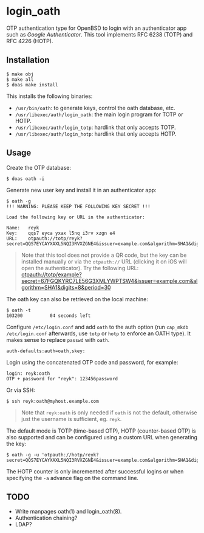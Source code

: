 login_oath
==========

OTP authentication type for OpenBSD to login with an authenticator app
such as _Google Authenticator_.  This tool implements RFC 6238 (TOTP)
and RFC 4226 (HOTP).

Installation
------------

	$ make obj
	$ make all
	$ doas make install

This installs the following binaries:

* `/usr/bin/oath`: to generate keys, control the oath database, etc.
* `/usr/libexec/auth/login_oath`: the main login program for TOTP or HOTP.
* `/usr/libexec/auth/login_totp`: hardlink that only accepts TOTP.
* `/usr/libexec/auth/login_hotp`: hardlink that only accepts HOTP.

Usage
-----

Create the OTP database:

	$ doas oath -i

Generate new user key and install it in an authenticator app:

	$ oath -g
	!!! WARNING: PLEASE KEEP THE FOLLOWING KEY SECRET !!!
	
	Load the following key or URL in the authenticator:
	
	Name:   reyk
	Key:    qqs7 eyca yxax l5nq i3rv xzgn e4
	URL:    otpauth://totp/reyk?secret=QQS7EYCAYXAXL5NQI3RVXZGNE4&issuer=example.com&algorithm=SHA1&digits=6&period=30

> Note that this tool does not provide a QR code, but the key can be
> installed manually or via the `otpauth://` URL (clicking it on iOS will
> open the authenticator).  Try the following URL:
> [otpauth://totp/example?secret=67FGQKYRC7LE56G3XMLYWPTSW4&issuer=example.com&algorithm=SHA1&digits=8&period=30](otpauth://totp/example?secret=67FGQKYRC7LE56G3XMLYWPTSW4&issuer=example.com&algorithm=SHA1&digits=6&period=30)

The oath key can also be retrieved on the local machine:

	$ oath -t
	103200          04 seconds left

Configure `/etc/login.conf` and add `oath` to the auth option (run
`cap_mkdb /etc/login.conf` afterwards, use `totp` or `hotp` to enforce
an OATH type).  It makes sense to replace `passwd` with `oath`.

	auth-defaults:auth=oath,skey:

Login using the concatenated OTP code and password, for example:

	login: reyk:oath
	OTP + password for "reyk": 123456password
	
Or via SSH:

	$ ssh reyk:oath@myhost.example.com

> Note that `reyk:oath` is only needed if `oath` is not the default,
> otherwise just the username is sufficient, eg. `reyk`.

The default mode is TOTP (time-based OTP), HOTP (counter-based OTP) is
also supported and can be configured using a custom URL when
generating the key:

	$ oath -g -u 'otpauth://hotp/reyk?secret=QQS7EYCAYXAXL5NQI3RVXZGNE4&issuer=example.com&algorithm=SHA1&digits=8&counter=0'

The HOTP counter is only incremented after successful logins or when
specifying the `-a` advance flag on the command line.

TODO
----

* Write manpages oath(1) and login_oath(8).
* Authentication chaining?
* LDAP?
